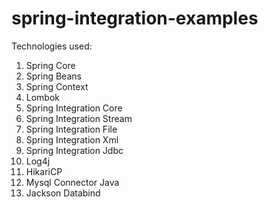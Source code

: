 # spring-integration-examples


Technologies used:
1) Spring Core
2) Spring Beans
3) Spring Context
4) Lombok
5) Spring Integration Core
6) Spring Integration Stream
7) Spring Integration File
8) Spring Integration Xml
9) Spring Integration Jdbc
10) Log4j
11) HikariCP
12) Mysql Connector Java
13) Jackson Databind
